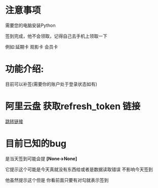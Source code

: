 # 注意事项
需要您的电脑安装Python

签到完成，他不会领取，记得自己去手机上领取一下

例如:延期卡 观影卡 会员卡


# 功能介绍:
目前可以补签(需要你的账户处于登录状态如有)

# 阿里云盘 获取refresh_token 链接
[跳转链接](https://github.com/fgr178707/aliyunpan/wiki/%E9%98%BF%E9%87%8C%E4%BA%91%E7%9B%98-%E8%8E%B7%E5%8F%96refresh_token-%E9%93%BE%E6%8E%A5)

# 目前已知的bug
是当天签到可能会提 **[None->None]**

它提示这个可能是今天真就没有东西给或者是数据读取错误  不影响今天签到

他虽然提示这个但是 你看前面只要有对勾就表示签到
